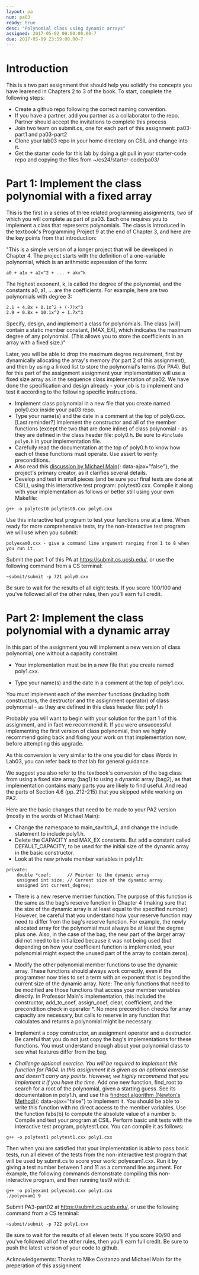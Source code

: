 ```yaml
---
layout: pa
num: pa03	
ready: true
desc: "Polynomial class using dynamic arrays"
assigned: 2017-05-02 09:00:00.00-7
due: 2017-05-09 23:59:00.00-7
---
```


<div markdown="1">

# Introduction

This is a two part assignment that should help you solidify the concepts you have learened in Chapters 2 to 3 of the book. To start, complete the following steps:

* Create a github repo following the correct naming convention. 
* If you have a partner, add you partner as a collaborator to the repo. Partner should accept the invitations to complete this process
* Join two team on submit.cs, one for each part of this assignment: pa03-part1 and pa03-part2
* Clone your lab03 repo in your home directory on CSIL and change into it.
* Get the starter code for this lab by doing a git pull in your starter-code repo and copying the files from ~/cs24/starter-code/pa03/


# Part 1: Implement the class polynomial with a fixed array

This is the first in a series of three related programming assignments, two of which you will complete as part of pa03. Each one requires you to implement a class that represents polynomials. The class is introduced in the textbook's Programming Project 9 at the end of Chapter 3, and here are the key points from that introduction:

"This is a simple version of a longer project that will be developed in Chapter 4. The project starts with the definition of a one-variable polynomial, which is an arithmetic expression of the form:

```
a0 + a1x + a2x^2 + ... + akx^k
```

The highest exponent, k, is called the degree of the polynomial, and the constants a0, a1, ... are the coefficients. For example, here are two polynomials with degree 3:

```
2.1 + 4.8x + 0.1x^2 + (-7)x^3
2.9 + 0.8x + 10.1x^2 + 1.7x^3
```
Specify, design, and implement a class for polynomials. The class [will] contain a static member constant, [MAX_EX], which indicates the maximum degree of any polynomial. (This allows you to store the coefficients in an array with a fixed size.)"

Later, you will be able to drop the maximum degree requirement, first by dynamically allocating the array's memory (for part 2 of this assignment), and then by using a linked list to store the polynomial's terms (for PA4). But for this part of the assignment assignment your implementation will use a fixed size array as in the sequence class implementation of pa02. We have done the specification and design already - your job is to implement and test it according to the following specific instructions.


* Implement class polynomial in a new file that you create named poly0.cxx inside your pa03 repo.
* Type your name(s) and the date in a comment at the top of poly0.cxx. [Last reminder?]
Implement the constructor and all of the member functions (except the two that are done inline) of class polynomial - as they are defined in the class header file: poly0.h. Be sure to <code>#include poly0.h</code> in your implementation file.
* Carefully read the documentation at the top of poly0.h to know how each of these functions must operate. Use assert to verify preconditions.
* Also read this [discussion by Michael Main](pa03-part1-discussion.md){: data-ajax="false"}, the project's primary creator, as it clarifies several details.
* Develop and test in small pieces (and be sure your final tests are done at CSIL), using this interactive test program: polytest0.cxx. Compile it along with your implementation as follows or better still using your own Makefile:

```
g++ -o polytest0 polytest0.cxx poly0.cxx
```

Use this interactive test program to test your functions one at a time. When ready for more comprehensive tests, try the non-interactive test program we will use when you submit: 

```
polyexam0.cxx - give a command line argument ranging from 1 to 8 when you run it.
```

Submit the part 1 of this PA at https://submit.cs.ucsb.edu/, or use the following command from a CS terminal:

```
~submit/submit -p 721 poly0.cxx
```

Be sure to wait for the results of all eight tests. If you score 100/100 and you've followed all of the other rules, then you'll earn full credit.


# Part 2: Implement the class polynomial with a dynamic array


In this part of the assignment you will implement a new version of class polynomial, one without a capacity constraint.


* Your implementation must be in a new file that you create named poly1.cxx.

* Type your name(s) and the date in a comment at the top of poly1.cxx.


You must implement each of the member functions (including both constructors, the destructor and the assignment operator) of class polynomial - as they are defined in this class header file: poly1.h 


Probably you will want to begin with your solution for the part 1 of this assignment, and in fact we recommend it. If you were unsuccessful implementing the first version of class polynomial, then we highly recommend going back and fixing your work on that implementation now, before attempting this upgrade.

As this conversion is very similar to the one you did for class Words in Lab03, you can refer back to that lab for general guidance.

We suggest you also refer to the textbook's conversion of the bag class from using a fixed size array (bag1) to using a dynamic array (bag2), as that implementation contains many parts you are likely to find useful. And read the parts of Section 4.6 (pp. 212-215) that you skipped while working on PA2.

Here are the basic changes that need to be made to your PA2 version (mostly in the words of Michael Main):

* Change the namespace to main_savitch_4, and change the include statement to include poly1.h.
* Delete the CAPACITY and MAX_EX constants. But add a constant called DEFAULT_CAPACITY, to be used for the initial size of the dynamic array in the basic constructor.
* Look at the new private member variables in poly1.h:
```
private:
    double *coef;      // Pointer to the dynamic array
    unsigned int size; // Current size of the dynamic array
    unsigned int current_degree;
```

* There is a new reserve member function. The purpose of this function is the same as the bag's reserve function in Chapter 4 (making sure that the size of the dynamic array is at least equal to the specified number). However, be careful that you understand how your reserve function may need to differ from the bag's reserve function. For example, the newly allocated array for the polynomial must always be at least the degree plus one. Also, in the case of the bag, the new part of the larger array did not need to be initialized because it was not being used (but depending on how your coefficient function is implemented, your polynomial might expect the unused part of the array to contain zeros).

* Modify the other polynomial member functions to use the dynamic array. These functions should always work correctly, even if the programmer now tries to set a term with an exponent that is beyond the current size of the dynamic array. Note: The only functions that need to be modified are those functions that access your member variables directly. In Professor Main's implementation, this included the constructor, add_to_coef, assign_coef, clear, coefficient, and the precondition check in operator *. No more precondition checks for array capacity are necessary, but calls to reserve in any function that calculates and returns a polynomial might be necessary.

* Implement a copy constructor, an assignment operator and a destructor. Be careful that you do not just copy the bag's implementations for these functions. You must understand enough about your polynomial class to see what features differ from the bag.

* *Challenge optional exercise. You will be required to implement this function for PA04. In this assignment it is given as an optional exercise and doesn't carry any points. However, we highly recommend that you implement it if you have the time.* Add one new function, find_root to search for a root of the polynomial, given a starting guess. See its documentation in poly1.h, and use this [findroot algorithm (Newton's Method)](findroot.md){: data-ajax="false"} to implement it. You should be able to write this function with no direct access to the member variables. Use the <cmath>function fabs(b) to compute the absolute value of a number b.
Compile and test your program at CSIL. Perform basic unit tests with the interactive test program, polytest1.cxx. You can compile it as follows:

```
g++ -o polytest1 polytest1.cxx poly1.cxx
```

Then when you are satisfied that your implementation is able to pass basic tests, run all eleven of the tests from the non-interactive test program that will be used by submit.cs to score your work: polyexam1.cxx. Run it by giving a test number between 1 and 11 as a command line argument. For example, the following commands demonstrate compiling this non-interactive program, and then running test9 with it:

```
g++ -o polyexam1 polyexam1.cxx poly1.cxx
./polyexam1 9

```
Submit PA3-part02 at https://submit.cs.ucsb.edu/, or use the following command from a CS terminal:

```
~submit/submit -p 722 poly1.cxx

```
Be sure to wait for the results of all eleven tests. If you score 90/90 and you've followed all of the other rules, then you'll earn full credit. Be sure to push the latest version of your code to github.

Acknowledgements: Thanks to Mike Costanzo and Michael Main for the preperation of this assignment

